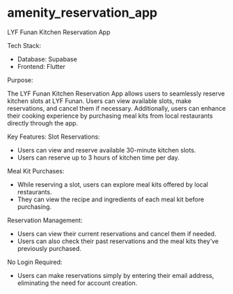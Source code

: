 # amenity_reservation_app

LYF Funan Kitchen Reservation App

Tech Stack:
- Database: Supabase
- Frontend: Flutter

Purpose:

The LYF Funan Kitchen Reservation App allows users to seamlessly reserve kitchen slots at LYF Funan. Users can view available slots, make reservations, and cancel them if necessary. Additionally, users can enhance their cooking experience by purchasing meal kits from local restaurants directly through the app.

Key Features:
Slot Reservations:
- Users can view and reserve available 30-minute kitchen slots.
- Users can reserve up to 3 hours of kitchen time per day. 

Meal Kit Purchases:

- While reserving a slot, users can explore meal kits offered by local restaurants.
- They can view the recipe and ingredients of each meal kit before purchasing. 

Reservation Management:

- Users can view their current reservations and cancel them if needed.
- Users can also check their past reservations and the meal kits they’ve previously purchased. 

No Login Required:

- Users can make reservations simply by entering their email address, eliminating the need for account creation.
